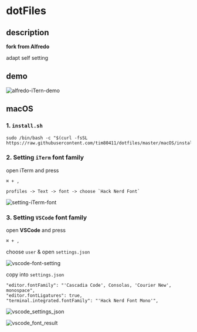 # dotFiles
## description
**fork from Alfredo**

adapt self setting

## demo
![alfredo-iTern-demo](./images/alfredo-iTern-demo.png)
## macOS
### 1. `install.sh`
   
   ```
   sudo /bin/bash -c "$(curl -fsSL https://raw.githubusercontent.com/tim80411/dotfiles/master/macOS/install.sh)"
   ```
### 2. Setting `iTerm` font family


   open iTerm and press

   ```
   ⌘ + ,
   ```
   ```
   profiles -> Text -> font -> choose `Hack Nerd Font`
   ```
![setting-iTerm-font](./images/setting-iTern-font.png)

### 3. Setting `VSCode` font family

   open **VSCode** and press

   ```
   ⌘ + ,
   ```

   choose `user` & open `settings.json`

   ![vscode-font-setting](./images/vscode_font_setting.png)


   copy into `settings.json`
   ```shell
   "editor.fontFamily": "'Cascadia Code', Consolas, 'Courier New', monospace",
   "editor.fontLigatures": true,
   "terminal.integrated.fontFamily": "'Hack Nerd Font Mono'",
   ```
   ![vscode_settings_json](./images/vscode_settings_json.png)

   ![vscode_font_result](./images/vscode_font_result.png)